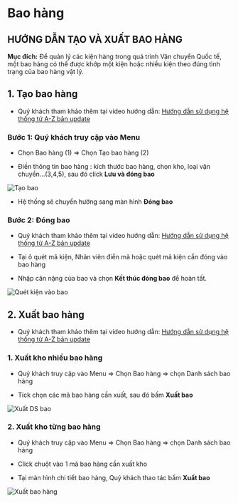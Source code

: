 # Bao hàng

## HƯỚNG DẪN TẠO VÀ XUẤT BAO HÀNG

**Mục đích:** Để quản lý các kiện hàng trong quá trình Vận chuyển Quốc tế, một bao hàng có thể được khớp một kiện hoặc nhiều kiện theo đúng tình trạng của bao hàng vật lý.

## 1. Tạo bao hàng

- Quý khách tham khảo thêm tại video hướng dẫn: [Hướng dẫn sử dụng hệ thống từ A-Z bản update](https://youtu.be/ZHQZUob3I7g?t=701)

### Bước 1: Quý khách truy cập vào Menu 

- Chọn Bao hàng (1) => Chọn Tạo bao hàng (2)

- Điền thông tin bao hàng : kích thước bao hàng, chọn kho, loại vận chuyển…(3,4,5), sau đó click **Lưu và đóng bao**

![Tạo bao](https://user-images.githubusercontent.com/85599407/128309444-db058596-6679-45ce-847b-152cd8005af8.png)

- Hệ thống sẽ chuyển hướng sang màn hình **Đóng bao**

### Bước 2: Đóng bao

- Quý khách tham khảo thêm tại video hướng dẫn: [Hướng dẫn sử dụng hệ thống từ A-Z bản update](https://youtu.be/ZHQZUob3I7g?t=741)

- Tại ô quét mã kiện, Nhân viên điền mã hoặc quét mã kiện cần đóng vào bao hàng

- Nhập cân nặng của bao và chọn **Kết thúc đóng bao** để hoàn tất.

![Quét kiện vào bao](https://user-images.githubusercontent.com/85599407/128309479-0e8225e1-465c-41a7-b999-1cfd06e90269.png)

## 2. Xuất bao hàng
- Quý khách tham khảo thêm tại video hướng dẫn: [Hướng dẫn sử dụng hệ thống từ A-Z bản update](https://youtu.be/ZHQZUob3I7g?t=762)

### 1. Xuất kho nhiều bao hàng
- Quý khách truy cập vào Menu => Chọn Bao hàng => chọn Danh sách bao hàng

- Tick chọn các mã bao hàng cần xuất, sau đó bấm **Xuất bao**

![Xuất DS bao](https://user-images.githubusercontent.com/73226975/162608395-4b95fe39-0488-4a30-8604-dfa6bd0bd2b1.png)

### 2. Xuất kho từng bao hàng

- Quý khách truy cập vào Menu => Chọn Bao hàng => chọn Danh sách bao hàng

- Click chuột vào 1 mã bao hàng cần xuất kho


- Tại màn hình chi tiết bao hàng, Quý khách thao tác bấm **Xuất bao**

![Xuất bao hàng](https://user-images.githubusercontent.com/73226975/162608710-a1c36648-f395-481f-a5a3-77cde37d704a.png)
